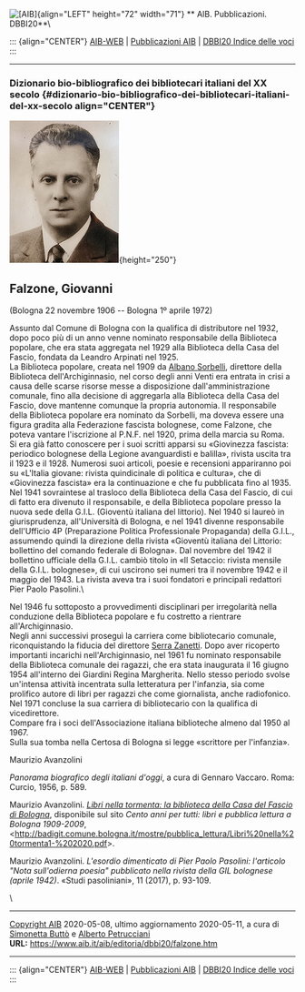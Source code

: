 ![\[AIB\]](/aib/wi/aibv72.gif){align="LEFT" height="72" width="71"}
** AIB. Pubblicazioni. DBBI20**\

::: {align="CENTER"}
[AIB-WEB](/) \| [Pubblicazioni AIB](/pubblicazioni/) \| [DBBI20 Indice
delle voci](dbbi20.htm)
:::

------------------------------------------------------------------------

### Dizionario bio-bibliografico dei bibliotecari italiani del XX secolo {#dizionario-bio-bibliografico-dei-bibliotecari-italiani-del-xx-secolo align="CENTER"}

![\[Ritratto\]](falzone.jpg){height="250"}

## Falzone, Giovanni

(Bologna 22 novembre 1906 -- Bologna 1º aprile 1972)

Assunto dal Comune di Bologna con la qualifica di distributore nel 1932,
dopo poco più di un anno venne nominato responsabile della Biblioteca
popolare, che era stata aggregata nel 1929 alla Biblioteca della Casa
del Fascio, fondata da Leandro Arpinati nel 1925.\
La Biblioteca popolare, creata nel 1909 da [Albano
Sorbelli](sorbelli.htm), direttore della Biblioteca dell\'Archiginnasio,
nel corso degli anni Venti era entrata in crisi a causa delle scarse
risorse messe a disposizione dall\'amministrazione comunale, fino alla
decisione di aggregarla alla Biblioteca della Casa del Fascio, dove
mantenne comunque la propria autonomia. Il responsabile della Biblioteca
popolare era nominato da Sorbelli, ma doveva essere una figura gradita
alla Federazione fascista bolognese, come Falzone, che poteva vantare
l\'iscrizione al P.N.F. nel 1920, prima della marcia su Roma.\
Si era già fatto conoscere per i suoi scritti apparsi su «Giovinezza
fascista: periodico bolognese della Legione avanguardisti e balilla»,
rivista uscita tra il 1923 e il 1928. Numerosi suoi articoli, poesie e
recensioni appariranno poi su «L\'Italia giovane: rivista quindicinale
di politica e cultura», che di «Giovinezza fascista» era la
continuazione e che fu pubblicata fino al 1935.\
Nel 1941 sovraintese al trasloco della Biblioteca della Casa del Fascio,
di cui di fatto era divenuto il responsabile, e della Biblioteca
popolare presso la nuova sede della G.I.L. (Gioventù italiana del
littorio). Nel 1940 si laureò in giurisprudenza, all\'Università di
Bologna, e nel 1941 divenne responsabile dell\'Ufficio 4P (Preparazione
Politica Professionale Propaganda) della G.I.L., assumendo quindi la
direzione della rivista «Gioventù italiana del Littorio: bollettino del
comando federale di Bologna». Dal novembre del 1942 il bollettino
ufficiale della G.I.L. cambiò titolo in «Il Setaccio: rivista mensile
della G.I.L. bolognese», di cui uscirono sei numeri tra il novembre 1942
e il maggio del 1943. La rivista aveva tra i suoi fondatori e principali
redattori Pier Paolo Pasolini.\

Nel 1946 fu sottoposto a provvedimenti disciplinari per irregolarità
nella conduzione della Biblioteca popolare e fu costretto a rientrare
all\'Archiginnasio.\
Negli anni successivi proseguì la carriera come bibliotecario comunale,
riconquistando la fiducia del direttore [Serra Zanetti](serraz.htm).
Dopo aver ricoperto importanti incarichi nell\'Archiginnasio, nel 1961
fu nominato responsabile della Biblioteca comunale dei ragazzi, che era
stata inaugurata il 16 giugno 1954 all\'interno dei Giardini Regina
Margherita. Nello stesso periodo svolse un\'intensa attività incentrata
sulla letteratura per l\'infanzia, sia come prolifico autore di libri
per ragazzi che come giornalista, anche radiofonico.\
Nel 1971 concluse la sua carriera di bibliotecario con la qualifica di
vicedirettore.\
Compare fra i soci dell\'Associazione italiana biblioteche almeno dal
1950 al 1967.\
Sulla sua tomba nella Certosa di Bologna si legge «scrittore per
l\'infanzia».

Maurizio Avanzolini

*Panorama biografico degli italiani d\'oggi*, a cura di Gennaro Vaccaro.
Roma: Curcio, 1956, p. 589.

Maurizio Avanzolini. *[Libri nella tormenta: la biblioteca della Casa
del Fascio di
Bologna](http://badigit.comune.bologna.it/mostre/pubblica_lettura/Libri%20nella%20tormenta1-%202016.pdf)*,
disponibile sul sito *Cento anni per tutti: libri e pubblica lettura a
Bologna 1909-2009*,
\<<http://badigit.comune.bologna.it/mostre/pubblica_lettura/Libri%20nella%20tormenta1-%202020.pdf>\>.

Maurizio Avanzolini. *L\'esordio dimenticato di Pier Paolo Pasolini:
l\'articolo \"Nota sull\'odierna poesia\" pubblicato nella rivista della
GIL bolognese (aprile 1942)*. «Studi pasoliniani», 11 (2017), p. 93-109.

\

------------------------------------------------------------------------

[Copyright AIB](/su-questo-sito/dichiarazione-di-copyright-aib-web/)
2020-05-08, ultimo aggiornamento 2020-05-11, a cura di [Simonetta
Buttò](/aib/redazione3.htm) e [Alberto
Petrucciani](/su-questo-sito/redazione-aib-web/)\
**URL:** https://www.aib.it/aib/editoria/dbbi20/falzone.htm

------------------------------------------------------------------------

::: {align="CENTER"}
[AIB-WEB](/) \| [Pubblicazioni AIB](/pubblicazioni/) \| [DBBI20 Indice
delle voci](dbbi20.htm)
:::

